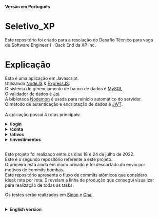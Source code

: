 <detail>
<summary><strong> Versão em Português</summary></strong>

# Seletivo_XP
Este repositório foi criado para a resolução do Desafio Técnico para vaga de Software Engineer I - Back End da XP Inc.

# Explicação

Esta é uma aplicação em Javascript.</br>
Utilizando [NodeJS](https://nodejs.org/en/about/) & [ExpressJS](https://expressjs.com/pt-br/).</br>
O sistema de gerenciamento de banco de dados é [MySQL](https://www.mysql.com/).</br>
O validador de dados é [Joi](https://joi.dev/).</br>
A biblioteca [Nodemon](https://nodemon.io/) é usada para reinício automático do servidor.</br>
O método de autenticação e encriptação de dados é [JWT](https://jwt.io/).</br>
</br>
A aplicação possui 4 rotas principais: </br>

<details>
    <summary> <strong> /login </strong> </summary> <br/>

**POST /** </br>
Responsável por verificar a existência de cliente X no sistema da corretora e gerar um token de permissão para transações e navegação dentro da conta. Recebe o seguinte objeto no body::
```javascript
    {
        "email": "joaosilva@gmail.com",
        "password": "12345678"
    }
```
</br>
Caso as informações de login estejam cadastradas a alguma pessoa cliente presente no banco de dados, o login é feito e o token será retornado:

```javascript
    {
        "token": "eyJhbGciOiJIUzI1NiIsInR5cCI6IkpXVCJ9.eyJlbWFpbCI6ImpvYW9zaWx2YUBnbWFpbC5jb20iLCJzZW5oYSI6IjM0NTU2Nzg4IiwiaWF0IjoxNjU4Njg3NDA2LCJleHAiOjE2NTg2OTEwMDZ9.tgvirutyh2yZRAaJY90TLgDzNNiDwAgfFvzh2AqbPpU"
    }
```
> A resposta do servidor será 200 OK.</br>
> Este token deve ser utilizado em todas as rotas da aplicação na Key Authorization do Header e possui validade de 1h. Após vencimento, é preciso realizar novo login para geração de novo token.
</br>

Caso não:

```javascript
    {
        "message": "No client registered under such data."
    }
```
> A resposta do servidor será 404 Not Found.
</br>
</details>

<details>
    <summary> <strong> /conta </strong> </summary> <br/>

**GET /:codCliente** </br>
Responsável por consultar o saldo do cliente especificado pelo ID:codCliente presente na url, caso o codCliente exista no bando de dados, retornará o seguinte objeto:<br/>
```javascript
    {
        "codCliente": 1,    // ID do cliente.
        "saldo": 335.00  // saldo do cliente 1.
    }
```
> A resposta do servidor será 200 OK.
</br>

Caso não exista cliente relacionado a IDentificador da url, o retorno será:</br>
```javascript
    {
        "message": "Client not found."
    }
```
> A resposta do servidor será 404 Not Found.
</br>

**POST /saque** </br>
Responsável por descontar um valor X do saldo do cliente. Recebendo o seguinte objeto no body:<br/>
```javascript
        {
            "codCliente": 1, // IDentificador do cliente no database.
            "valor": 100.00  // valor a ser descontado_sacado da conta do cliente 1.
        }
```
</br>

Caso o valor a ser sacado esteja disponível em conta, retorna o saldo atualizado do cliente após saque:</br>
```javascript
        {
            "codCliente": 2, // IDentificador do cliente no database.
            "saldo": 235.00  // saldo da conta pós-saque
        }
```
> A resposta do servidor será 200 OK.
</br>

Caso nao: </br>
```javascript
    {
        "message": "Not enough funds."
    }
```
> A resposta do servidor será 400 Bad Request.
</br>

**POST /deposito**  </br>
Responsável por depositar um valor X no saldo do cliente. Recebendo o seguinte objeto no body:</br>
```javascript
        {
            "codCliente": 1, // IDentificador do cliente no database.
            "valor": 300.00  // valor a ser depositado na conta do cliente 1.
        }
```
</br>

Caso o codCliente faça referência a algum IDentificador cadastrado no sistema, retorna o saldo atualizado do cliente após depósito: </br>
```javascript
        {
            "codCliente": 1, // IDentificador do cliente no database.
            "saldo": 535.00  // saldo pós-depósito.
        }
```
> A resposta do servidor será 200 OK.
</br>

Caso não, retorna:
```javascript
    {
        "message": "Client not found."
    }
```
> A resposta do servidor será 404 Not Found.
</br>
</details>

<details>
    <summary> <strong> /ativos </strong> </summary> <br/>

**GET /:codAtivo** </br>
Responsável por consultar todas as informações referentes ao ativo identificado na url. </br>
```javascript
        {
            "codAtivo": 65,  // IDentificador do ativo.
            "qtdeAtivo": 49, // quantidade do ativo 65 disponível para venda na corretora.
            "valor": "12.50" // preço de cada ação do ativo 65.
        }
```
> A resposta do servidor será 200 OK.
</br>

Caso o IDentificador não faça referência a algum ativo da corretora, o retorno será:
```javascript
    {
        "message": "No asset registered under this identifier."
    }
```
> A resposta do servidor será 404 Not Found.
</br>

**GET /cliente/:codCliente** </br>
Responsável por consultar todos os ativos que o cliente de ID X, especificado na url, possui naquela corretora, retornando um array de objeto, como por exemplo:</br>
```javascript
        [
            {
                "codCliente": 1,
                "codAtivo": 65,
                "qtdeAtivo": 0,
                "valor": 12.50,
            },
            {
                "codCliente": 1,
                "codAtivo": 73,
                "qtdeAtivo": 10,
                "valor": 2.50
            }
        ]
```
> A resposta do servidor será 200 OK.
</br>

Caso não exista cliente cadastrado sob tal IDentificador, o retorno será:
```javascript
    {
        "message": 'No assets found for this client.'
    }
```
> A resposta do servidor será 404 Not Found.
</br>
</details>

<details>
    <summary> <strong> /investimentos </strong> </summary> <br/>

**POST /vender** </br>
Responsável por vender X ativos de determinado cliente de acordo com sua carteira. Recebe o seguinte objeto no body:</br>
```javascript
        {
            "codCliente": 1, // conta do cliente que vai vender os ativos.
            "codAtivo": 65,  // código do ativo que será vendido.
            "qtdeAtivo": 9  // quantidade de ativos que será vendida.
        }
```
</br>

Caso, a pessoa cliente em questão tenha a quantidade de ações em carteira para realizar o montante da venda, o retorno será:</br>

```javascript
        {
            "message": "Assets sold!"
        }
```
> A resposta do servidor será 200 OK.
</br>

Caso não:</br>
```javascript
        {
            "message": "Not enough assets to complete the sell."
        }
```
> A resposta do servidor será 400 Bad Request.
</br>

**POST /comprar** </br>
Responsável por comprar X ações de ativo X por determinado cliente. Recebe o seguinte objeto no body:<br/>
 ```javascript
        {
            "codCliente": 1,  // IDentificador do cliente que realiza a compra.
            "codAtivo": 65,   // IDentificador do ativo sendo comprado.
            "qtdeAtivo": 100  // quantidade de ativos a serem comprados.
        }
```
</br>

Caso o cliente possua saldo suficiente para comprar a quantidade que deseja **&&** a quantidade desejada esteja disponível em estoque para venda, o retorno é:
```javascript
    {
        "message": "Your purchase has been successful. And you current balance is ${xxxx}."
    }
```
> A resposta do servidor será 200 OK.
</br>

Caso o cliente não possua saldo suficiente para comprar a quantidade desejada, o retorno é:
```javascript
    {
        "message": "Client does not have the required amount to finish this purchase."
    }
```
> A resposta do servidor será 400 Bad Request.
</br>

Caso o cliente possua saldo suficiente para realizar a compra mas o ativo não tenha a quantidade desejada disponível para venda, o retorno será:
```javascript
    {
        "message": "Not enough assets available for this purchase. Try a different amount."
    }
```
> A resposta do servidor será 400 Bad Request.
</br>
</details>
</br>

Este projeto foi realizado entre os dias 18 e 24 de julho de 2022.</br>
Este é o segundo repositório referente a este projeto. </br>
O primeiro está ainda em modo privado e foi descartado do envio por motivos de commits bombas.</br>
Este repositório apresenta o fluxo de commits atômicos que considero ideal: rota por rota. E revelam a linha de produção que consegui visualizar para realização de todas as tasks. </br>

Os testes serão realizados em [Sinon](https://sinonjs.org/) e [Chai](https://www.chaijs.com/). </br>

</details>
</br>

<details>
    <summary> <strong> English version </strong> </summary>

# Selection_XP
This repository contains the solution created to compete for a Software Engineer I - Back End vacancy at XP Inc.

# Explicação


This is a Javascript application.</br>
Using [NodeJS](https://nodejs.org/en/about/) & [ExpressJS](https://expressjs.com/pt-br/).</br>
The database management system used is [MySQL](https://www.mysql.com/).</br>
The data validator used is [Joi](https://joi.dev/).</br>
The library [Nodemon](https://nodemon.io/) is used for automatic server restart.</br>
The authentication and data encryption method used is[JWT](https://jwt.io/).</br>
</br>
The application has 4 main routes:</br>

<details>
    <summary> <strong> /login </strong> </summary> <br/>

**POST /** </br>
Responsible for verifying the existence of customer X in the broker's system and generating a permission token for transactions and navigation within the account. Receives this object from the body:
```javascript
    {
        "email": "joaosilva@gmail.com",
        "password": "12345678"
    }
```
</br>

If the login information in the body is registered to a customer present in the database, the login is made and the token will be returned:
```javascript
    {
        "token": "eyJhbGciOiJIUzI1NiIsInR5cCI6IkpXVCJ9.eyJlbWFpbCI6ImpvYW9zaWx2YUBnbWFpbC5jb20iLCJzZW5oYSI6IjM0NTU2Nzg4IiwiaWF0IjoxNjU4Njg3NDA2LCJleHAiOjE2NTg2OTEwMDZ9.tgvirutyh2yZRAaJY90TLgDzNNiDwAgfFvzh2AqbPpU"
    }
```
> The server's response will be 200 OK.</br>
> This token must be used in all application routes in the Header's Key Authorization and is valid for 1h. After expiration, a new login is required to generate a new token.
</br>

If not:

```javascript
    {
        "message": "No client registered under such data."
    }
```
> The server's response will be 404 Not Found.
</br>
</details>

<details>
    <summary> <strong> /conta </strong> </summary> <br/>

**GET /:codCliente** </br>
Responsible for querying the customer balance specified by the ID:codCliente present in the url, if the codClient exists in the database, it will return the following object:<br/>
```javascript
    {
        "codCliente": 1,    // client ID.
        "saldo": 335.00  // client's balance.
    }
```
> The server's response will be 200 OK.
</br>

If there is no client related to the url ID, the return will be:</br>
```javascript
    {
        "message": "Client not found."
    }
```
> The server's response will be 404 Not Found.
</br>

**POST /saque** </br>
Responsible for deducting an amount X from the customer's balance. Getting the following object in the body:<br/>
```javascript
        {
            "codCliente": 1, // client's ID.
            "valor": 100.00  // value to be withdrawn from account
        }
```
</br>

If the amount to be withdrawn is available in the account it returns the updated balance of the customer after withdrawal: </br>
```javascript
        {
            "codCliente": 2, // client's ID.
            "saldo": 235.00  // account balance after withdrawal.
        }
```
> The server's response will be 200 OK.
</br>

If not: </br>
```javascript
    {
        "message": "Not enough funds."
    }
```
> The server's response will be 400 Bad Request.
</br>

**POST /deposito**  </br>
Responsible for depositing an amount X in the customer's balance. Getting the following object in the body:</br>
```javascript
        {
            "codCliente": 1, // client's ID.
            "valor": 300.00  // amount to be deposited into the account.
        }
```
</br>

If the codCLient refers to an IDentifier registered in the system, it returns the client's updated balance after deposit:</br>
```javascript
        {
            "codCliente": 1, // client's ID.
            "saldo": 535.00  // balance after deposit.
        }
```
> The server's response will be 200 OK.
</br>


If not, returns:
```javascript
    {
        "message": "Client not found."
    }
```
> The server's response will be 404 Not Found.
</br>
</details>

<details>
    <summary> <strong> /ativos </strong> </summary> <br/>

**GET /:codAtivo** </br>
Responsible for consulting all information regarding the asset identified in the url. </br>
```javascript
        {
            "codAtivo": 65,  // asset's ID.
            "qtdeAtivo": 49, // amount of asset 65 available for sale at the brokerage firm.
            "valor": "12.50" // price of each share of the asset 65.
        }
```
> The server's response will be 200 OK.
</br>

If the IDentifier does not refer to any asset of the brokerage firm, the return will be:
```javascript
    {
        "message": "No asset registered under this identifier."
    }
```
> The server's response will be 404 Not Found.
</br>

**GET /cliente/:codCliente** </br>
Responsible for consulting all the assets that the client with the ID specified in the url has in that brokerage, returning an array of objects, for example:</br>
```javascript
        [
            {
                "codCliente": 1,
                "codAtivo": 65,
                "qtdeAtivo": 0,
                "valor": 12.50,
            },
            {
                "codCliente": 1,
                "codAtivo": 73,
                "qtdeAtivo": 10,
                "valor": 2.50
            }
        ]
```
> The server's response will be 200 OK.
</br>

If there is no customer registered under such ID, the return will be:
```javascript
    {
        "message": 'No assets found for this client.'
    }
```
> The server's response will be 404 Not Found.
</br>
</details>

<details>
    <summary> <strong> /investimentos </strong> </summary> <br/>

**POST /vender** </br>
Responsible for selling X assets of a given customer according to their portfolio. Get the following object in the body:</br>
```javascript
        {
            "codCliente": 1, // account of the client who will sell the assets.
            "codAtivo": 65,  // ID of the asset to be sold.
            "qtdeAtivo": 9  // number of shares of the asset that will be sold.
        }
```
</br>

</br>
If the customer in question has the amount of shares in the portfolio to carry out the amount of the sale, the return will be:</br>

```javascript
        {
            "message": "Assets sold!"
        }
```
> The server's response will be 200 OK.
</br>

If not:</br>
```javascript
        {
            "message": "Not enough assets to complete the sell."
        }
```
> The server's response will be 400 Bad Request.
</br>

**POST /comprar** </br>
Responsible for buying X shares of asset X by a given customer. Get the following object in the body:<br/>
 ```javascript
        {
            "codCliente": 1, // account of the client who will buy the assets.
            "codAtivo": 65,  // ID of the asset to be bought.
            "qtdeAtivo": 9  // number of shares of the asset that will be bought.
        }
```
</br>

If the customer has enough balance to buy the quantity he wants **&&** the desired quantity is available in stock for sale, the return is:
```javascript
    {
        "message": "Your purchase has been successful. And you current balance is ${xxxx}."
    }
```
> The server's response will be 200 OK.
</br>

If the customer does not have enough balance to buy the desired amount, the return is:
```javascript
    {
        "message": "Client does not have the required amount to finish this purchase."
    }
```
> The server's response will be 400 Bad Request.
</br>

If the customer has enough balance to make the purchase but the asset does not have the desired quantity available for sale, the return will be:
```javascript
    {
        "message": "Not enough assets available for this purchase. Try a different amount."
    }
```
> The server's response will be 400 Bad Request.
</br>
</details>
</br>

</br>
This project was carried out between the 18th and 24th of July 2022.</br>
The first one is still in private mode and has been dropped from submission due to bomb commits.</br>
This repository presents the flow of atomic commits that I think is ideal: route by route. And they reveal the production line that I was able to visualize to carry out all the tasks. </br>

The tests will be carried out using [Sinon](https://sinonjs.org/) e [Chai](https://www.chaijs.com/). </br>
</details>
</br>
</details>